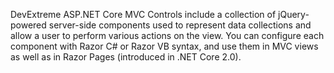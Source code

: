 DevExtreme ASP.NET Core MVC Controls include a collection of jQuery-powered server-side components used to represent data collections and allow a user to perform various actions on the view. You can configure each component with Razor C\# or Razor VB syntax, and use them in MVC views as well as in Razor Pages (introduced in .NET Core 2.0).